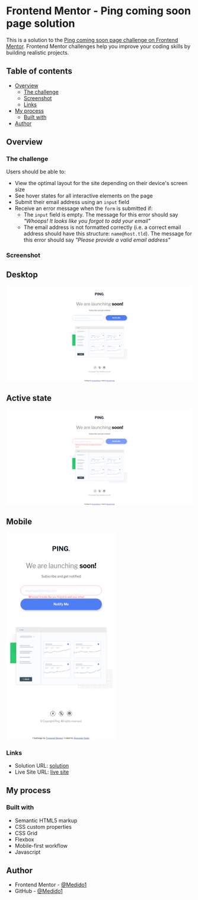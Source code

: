 # Frontend Mentor - Ping coming soon page solution

This is a solution to the [Ping coming soon page challenge on Frontend Mentor](https://www.frontendmentor.io/challenges/ping-single-column-coming-soon-page-5cadd051fec04111f7b848da). Frontend Mentor challenges help you improve your coding skills by building realistic projects.

## Table of contents

- [Overview](#overview)
  - [The challenge](#the-challenge)
  - [Screenshot](#screenshot)
  - [Links](#links)
- [My process](#my-process)
  - [Built with](#built-with)
- [Author](#author)

## Overview

### The challenge

Users should be able to:

- View the optimal layout for the site depending on their device's screen size
- See hover states for all interactive elements on the page
- Submit their email address using an `input` field
- Receive an error message when the `form` is submitted if:
	- The `input` field is empty. The message for this error should say *"Whoops! It looks like you forgot to add your email"*
	- The email address is not formatted correctly (i.e. a correct email address should have this structure: `name@host.tld`). The message for this error should say *"Please provide a valid email address"*

### Screenshot

  ## Desktop 
  ![](./sceenshots/desktopsceenshot.png)

  ## Active state
  ![](./sceenshots/errorhandelingshot.png)

  ## Mobile 
  ![](./sceenshots/mobilesceenshot.png)


### Links

- Solution URL: [solution](https://github.com/Medido1/Frontend-Mentor-Ping-coming-soon-page)
- Live Site URL: [live site](https://medido1.github.io/Frontend-Mentor-Ping-coming-soon-page/)

## My process

### Built with

- Semantic HTML5 markup
- CSS custom properties
- CSS Grid
- Flexbox
- Mobile-first workflow
- Javascript

## Author

- Frontend Mentor - [@Medido1](https://www.frontendmentor.io/profile/Medido1)
- GitHub - [@Medido1](https://github.com/Medido1)

